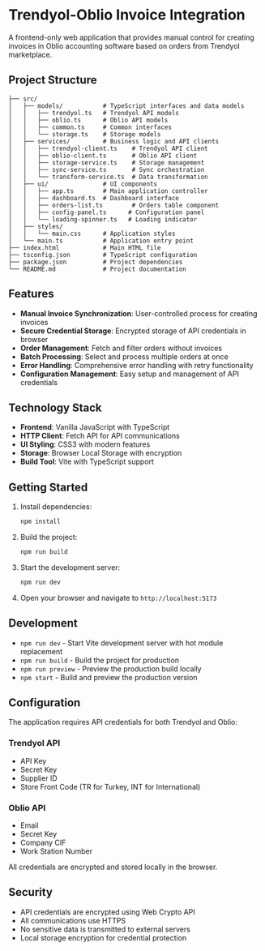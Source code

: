 # Trendyol-Oblio Invoice Integration

A frontend-only web application that provides manual control for creating invoices in Oblio accounting software based on orders from Trendyol marketplace.

## Project Structure

```
├── src/
│   ├── models/           # TypeScript interfaces and data models
│   │   ├── trendyol.ts   # Trendyol API models
│   │   ├── oblio.ts      # Oblio API models
│   │   ├── common.ts     # Common interfaces
│   │   └── storage.ts    # Storage models
│   ├── services/         # Business logic and API clients
│   │   ├── trendyol-client.ts    # Trendyol API client
│   │   ├── oblio-client.ts       # Oblio API client
│   │   ├── storage-service.ts    # Storage management
│   │   ├── sync-service.ts       # Sync orchestration
│   │   └── transform-service.ts  # Data transformation
│   ├── ui/               # UI components
│   │   ├── app.ts        # Main application controller
│   │   ├── dashboard.ts  # Dashboard interface
│   │   ├── orders-list.ts        # Orders table component
│   │   ├── config-panel.ts      # Configuration panel
│   │   └── loading-spinner.ts   # Loading indicator
│   ├── styles/
│   │   └── main.css      # Application styles
│   └── main.ts           # Application entry point
├── index.html            # Main HTML file
├── tsconfig.json         # TypeScript configuration
├── package.json          # Project dependencies
└── README.md             # Project documentation
```

## Features

- **Manual Invoice Synchronization**: User-controlled process for creating invoices
- **Secure Credential Storage**: Encrypted storage of API credentials in browser
- **Order Management**: Fetch and filter orders without invoices
- **Batch Processing**: Select and process multiple orders at once
- **Error Handling**: Comprehensive error handling with retry functionality
- **Configuration Management**: Easy setup and management of API credentials

## Technology Stack

- **Frontend**: Vanilla JavaScript with TypeScript
- **HTTP Client**: Fetch API for API communications
- **UI Styling**: CSS3 with modern features
- **Storage**: Browser Local Storage with encryption
- **Build Tool**: Vite with TypeScript support

## Getting Started

1. Install dependencies:
   ```bash
   npm install
   ```

2. Build the project:
   ```bash
   npm run build
   ```

3. Start the development server:
   ```bash
   npm run dev
   ```

4. Open your browser and navigate to `http://localhost:5173`

## Development

- `npm run dev` - Start Vite development server with hot module replacement
- `npm run build` - Build the project for production
- `npm run preview` - Preview the production build locally
- `npm start` - Build and preview the production version

## Configuration

The application requires API credentials for both Trendyol and Oblio:

### Trendyol API
- API Key
- Secret Key
- Supplier ID
- Store Front Code (TR for Turkey, INT for International)

### Oblio API
- Email
- Secret Key
- Company CIF
- Work Station Number

All credentials are encrypted and stored locally in the browser.

## Security

- API credentials are encrypted using Web Crypto API
- All communications use HTTPS
- No sensitive data is transmitted to external servers
- Local storage encryption for credential protection